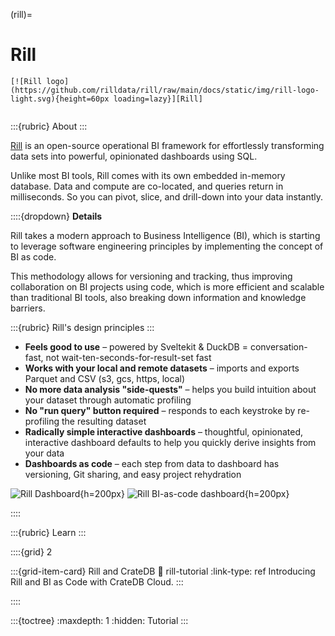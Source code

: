 (rill)=
# Rill

```{div} .float-right
[![Rill logo](https://github.com/rilldata/rill/raw/main/docs/static/img/rill-logo-light.svg){height=60px loading=lazy}][Rill]
```
```{div} .clearfix
```


:::{rubric} About
:::

[Rill] is an open-source operational BI framework for effortlessly transforming
data sets into powerful, opinionated dashboards using SQL.

Unlike most BI tools, Rill comes with its own embedded in-memory database. Data
and compute are co-located, and queries return in milliseconds. So you can pivot,
slice, and drill-down into your data instantly.

::::{dropdown} **Details**

Rill takes a modern approach to Business Intelligence (BI), which is starting to
leverage software engineering principles by implementing the concept of BI as
code.

This methodology allows for versioning and tracking, thus improving collaboration
on BI projects using code, which is more efficient and scalable than traditional
BI tools, also breaking down information and knowledge barriers.

:::{rubric} Rill's design principles
:::

- **Feels good to use** – powered by Sveltekit & DuckDB = conversation-fast, not
  wait-ten-seconds-for-result-set fast
- **Works with your local and remote datasets** – imports and exports Parquet and
  CSV (s3, gcs, https, local)
- **No more data analysis "side-quests"** – helps you build intuition about your
  dataset through automatic profiling
- **No "run query" button required** – responds to each keystroke by re-profiling
  the resulting dataset
- **Radically simple interactive dashboards** – thoughtful, opinionated, interactive
  dashboard defaults to help you quickly derive insights from your data
- **Dashboards as code** – each step from data to dashboard has versioning, Git
  sharing, and easy project rehydration

![Rill Dashboard](https://cdn.prod.website-files.com/659ddac460dbacbdc813b204/65b83308971b2f12202ae0fa_b2a470f529fc0f7d9b66de4d75742674.gif){h=200px}
![Rill BI-as-code dashboard](https://cdn.prod.website-files.com/659ddac460dbacbdc813b204/65b835371c75806184829601_BI-as-code%20(1)-p-3200.webp){h=200px}

::::

:::{rubric} Learn
:::

::::{grid} 2

:::{grid-item-card} Rill and CrateDB
:link: rill-tutorial
:link-type: ref
Introducing Rill and BI as Code with CrateDB Cloud.
:::

::::

:::{toctree}
:maxdepth: 1
:hidden:
Tutorial <tutorial>
:::


[Rill]: https://www.rilldata.com/
